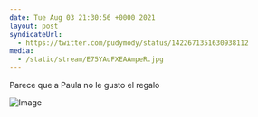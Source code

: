 ```yaml
---
date: Tue Aug 03 21:30:56 +0000 2021
layout: post
syndicateUrl:
  - https://twitter.com/pudymody/status/1422671351630938112
media:
  - /static/stream/E75YAuFXEAAmpeR.jpg
---
```

Parece que a Paula no le gusto el regalo 

![Image](/static/stream/E75YAuFXEAAmpeR.jpg)